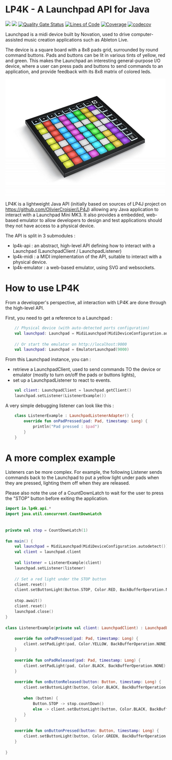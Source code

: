 LP4K - A Launchpad API for Java
====
![](https://github.com/vrudas/lp4k/workflows/build/badge.svg)
![](https://github.com/vrudas/lp4k/workflows/sonarqube/badge.svg)
[![Quality Gate Status](https://sonarcloud.io/api/project_badges/measure?project=vrudas_lp4k&metric=alert_status)](https://sonarcloud.io/dashboard?id=vrudas_lp4k)
[![Lines of Code](https://sonarcloud.io/api/project_badges/measure?project=vrudas_lp4k&metric=ncloc)](https://sonarcloud.io/dashboard?id=vrudas_lp4k)
[![Coverage](https://sonarcloud.io/api/project_badges/measure?project=vrudas_lp4k&metric=coverage)](https://sonarcloud.io/dashboard?id=vrudas_lp4k)
[![codecov](https://codecov.io/gh/vrudas/lp4k/branch/master/graph/badge.svg)](https://codecov.io/gh/vrudas/lp4k)

Launchpad is a midi device built by Novation, used to drive computer-assisted music creation applications such as Ableton Live.

The device is a square board with a 8x8 pads grid, surrounded by round command buttons. Pads and buttons can be lit in various tints of yellow, red and green.
This makes the Launchpad an interesting general-purpose I/O device, where a user can press pads and buttons to send commands to an application, and provide feedback with its 8x8 matrix of colored leds.

![Launchpad](launchpad.jpg)

LP4K is a lightweight Java API (initially based on sources of LP4J project on https://github.com/OlivierCroisier/LP4J) allowing any Java application to interact with a Launchpad Mini MK3.
It also provides a embedded, web-based emulator to allow developers to design and test applications should they not have access to a physical device.

The API is split in 3 submodules :
- lp4k-api : an abstract, high-level API defining how to interact with a Launchpad (LaunchpadClient / LaunchpadListener)
- lp4k-midi : a MIDI implementation of the API, suitable to interact with a physical device.
- lp4k-emulator : a web-based emulator, using SVG and websockets.

How to use LP4K
====

From a developper's perspective, all interaction with LP4K are done through the high-level API.

First, you need to get a reference to a Launchpad :

```kotlin
    // Physical device (with auto-detected ports configuration)
    val launchpad: Launchpad = MidiLaunchpad(MidiDeviceConfiguration.autodetect())

    // Or start the emulator on http://localhost:9000
    val launchpad: Launchpad = EmulatorLaunchpad(9000)
```

From this Launchpad instance, you can :
- retrieve a LaunchpadClient, used to send commands TO the device or emulator (mostly to turn on/off the pads or buttons lights),
- set up a LaunchpadListener to react to events.

```kotlin
    val client: LaunchpadClient = launchpad.getClient()
    launchpad.setListener(ListenerExample())
```

A very simple debugging listener can look like this :

```kotlin
    class ListenerExample : LaunchpadListenerAdapter() {
        override fun onPadPressed(pad: Pad, timestamp: Long) {
            println("Pad pressed : $pad")
        }
    }
```

A more complex example
====

Listeners can be more complex.
For example, the following Listener sends commands back to the Launchpad to put a yellow light under pads when they are pressed, lighting them off when they are released.

Please also note the use of a CountDownLatch to wait for the user to press the "STOP" button before exiting the application.

```kotlin
import io.lp4k.api.*
import java.util.concurrent.CountDownLatch


private val stop = CountDownLatch(1)

fun main() {
    val launchpad = MidiLaunchpad(MidiDeviceConfiguration.autodetect())
    val client = launchpad.client

    val listener = ListenerExample(client)
    launchpad.setListener(listener)

    // Set a red light under the STOP button
    client.reset()
    client.setButtonLight(Button.STOP, Color.RED, BackBufferOperation.NONE)

    stop.await()
    client.reset()
    launchpad.close()
}

class ListenerExample(private val client: LaunchpadClient) : LaunchpadListenerAdapter() {

    override fun onPadPressed(pad: Pad, timestamp: Long) {
        client.setPadLight(pad, Color.YELLOW, BackBufferOperation.NONE)
    }

    override fun onPadReleased(pad: Pad, timestamp: Long) {
        client.setPadLight(pad, Color.BLACK, BackBufferOperation.NONE)
    }

    override fun onButtonReleased(button: Button, timestamp: Long) {
        client.setButtonLight(button, Color.BLACK, BackBufferOperation.NONE)

        when (button) {
            Button.STOP -> stop.countDown()
            else -> client.setButtonLight(button, Color.BLACK, BackBufferOperation.NONE)
        }
    }

    override fun onButtonPressed(button: Button, timestamp: Long) {
        client.setButtonLight(button, Color.GREEN, BackBufferOperation.NONE)
    }

}
```
